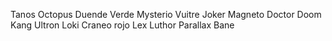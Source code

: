Tanos
Octopus
Duende Verde
Mysterio
Vuitre
Joker
Magneto
Doctor Doom
Kang
Ultron
Loki
Craneo rojo
Lex Luthor
Parallax
Bane
